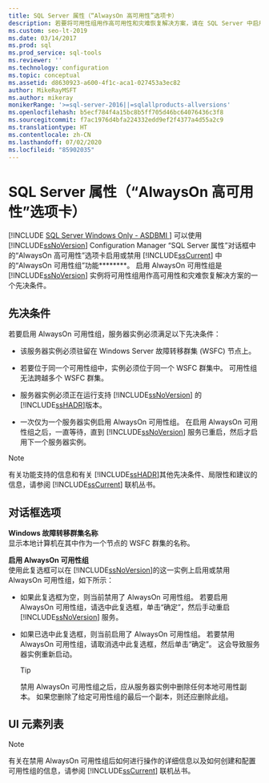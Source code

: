 ```yaml
---
title: SQL Server 属性（“AlwaysOn 高可用性”选项卡）
description: 若要将可用性组用作高可用性和灾难恢复解决方案，请在 SQL Server 中启用 Always On 可用性组功能。
ms.custom: seo-lt-2019
ms.date: 03/14/2017
ms.prod: sql
ms.prod_service: sql-tools
ms.reviewer: ''
ms.technology: configuration
ms.topic: conceptual
ms.assetid: d8630923-a600-4f1c-aca1-027453a3ec82
author: MikeRayMSFT
ms.author: mikeray
monikerRange: '>=sql-server-2016||=sqlallproducts-allversions'
ms.openlocfilehash: b5ecf784f4a15bc8b5ff705d46bc64076436c3f8
ms.sourcegitcommit: f7ac1976d4bfa224332edd9ef2f4377a4d55a2c9
ms.translationtype: HT
ms.contentlocale: zh-CN
ms.lasthandoff: 07/02/2020
ms.locfileid: "85902035"
---
```

# <a name="sql-server-properties-always-on-high-availability-tab"></a>SQL Server 属性（“AlwaysOn 高可用性”选项卡）
[!INCLUDE [SQL Server Windows Only - ASDBMI ](../../includes/applies-to-version/sql-windows-only-asdbmi.md)]
  可以使用 [!INCLUDE[ssNoVersion](../../includes/ssnoversion-md.md)] Configuration Manager “SQL Server 属性”对话框中的“AlwaysOn 高可用性”选项卡启用或禁用 [!INCLUDE[ssCurrent](../../includes/sscurrent-md.md)] 中的“AlwaysOn 可用性组”功能********。 启用 AlwaysOn 可用性组是 [!INCLUDE[ssNoVersion](../../includes/ssnoversion-md.md)] 实例将可用性组用作高可用性和灾难恢复解决方案的一个先决条件。  
  
##  <a name="prerequisites"></a><a name="Prerequisites"></a>先决条件  
 若要启用 AlwaysOn 可用性组，服务器实例必须满足以下先决条件：  
  
-   该服务器实例必须驻留在 Windows Server 故障转移群集 (WSFC) 节点上。  
  
-   若要位于同一个可用性组中，实例必须位于同一个 WSFC 群集中。 可用性组无法跨越多个 WSFC 群集。  
  
-   服务器实例必须正在运行支持 [!INCLUDE[ssNoVersion](../../includes/ssnoversion-md.md)] 的 [!INCLUDE[ssHADR](../../includes/sshadr-md.md)]版本。  
  
-   一次仅为一个服务器实例启用 AlwaysOn 可用性组。 在启用 AlwaysOn 可用性组之后，一直等待，直到 [!INCLUDE[ssNoVersion](../../includes/ssnoversion-md.md)] 服务已重启，然后才启用下一个服务器实例。  
  
> [!NOTE]  
>  有关功能支持的信息和有关 [!INCLUDE[ssHADR](../../includes/sshadr-md.md)]其他先决条件、局限性和建议的信息，请参阅 [!INCLUDE[ssCurrent](../../includes/sscurrent-md.md)] 联机丛书。  
  
## <a name="dialog-options"></a>对话框选项  
 **Windows 故障转移群集名称**  
 显示本地计算机在其中作为一个节点的 WSFC 群集的名称。  
  
 **启用 AlwaysOn 可用性组**  
 使用此复选框可以在 [!INCLUDE[ssNoVersion](../../includes/ssnoversion-md.md)]的这一实例上启用或禁用 AlwaysOn 可用性组，如下所示：  
  
-   如果此复选框为空，则当前禁用了 AlwaysOn 可用性组。 若要启用 AlwaysOn 可用性组，请选中此复选框，单击“确定”，然后手动重启 [!INCLUDE[ssNoVersion](../../includes/ssnoversion-md.md)] 服务。  
  
-   如果已选中此复选框，则当前启用了 AlwaysOn 可用性组。 若要禁用 AlwaysOn 可用性组，请取消选中此复选框，然后单击“确定”。 这会导致服务器实例重新启动。  
  
    > [!TIP]  
    >  禁用 AlwaysOn 可用性组之后，应从服务器实例中删除任何本地可用性副本。 如果您删除了给定可用性组的最后一个副本，则还应删除此组。  
  
## <a name="ui-element-list"></a>UI 元素列表  
  
> [!NOTE]  
>  有关在禁用 AlwaysOn 可用性组后如何进行操作的详细信息以及如何创建和配置可用性组的信息，请参阅 [!INCLUDE[ssCurrent](../../includes/sscurrent-md.md)] 联机丛书。  
  
  
